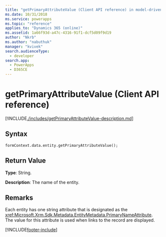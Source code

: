 ```yaml
---
title: "getPrimaryAttributeValue (Client API reference) in model-driven apps| MicrosoftDocs"
ms.date: 10/31/2018
ms.service: powerapps
ms.topic: "reference"
applies_to: "Dynamics 365 (online)"
ms.assetid: 1a66f93d-a47c-4316-91f1-dcf5d09f9d19
author: "Nkrb"
ms.author: "nabuthuk"
manager: "kvivek"
search.audienceType: 
  - developer
search.app: 
  - PowerApps
  - D365CE
---
```

# getPrimaryAttributeValue (Client API reference)



[!INCLUDE[./includes/getPrimaryAttributeValue-description.md](./includes/getPrimaryAttributeValue-description.md)]

## Syntax

`formContext.data.entity.getPrimaryAttributeValue();`

## Return Value

**Type**: String.

**Description**: The name of the entity.

## Remarks

Each entity has one string attribute that is designated as the <xref:Microsoft.Xrm.Sdk.Metadata.EntityMetadata.PrimaryNameAttribute>. The value for this attribute is used when links to the record are displayed.





[!INCLUDE[footer-include](../../../../../includes/footer-banner.md)]